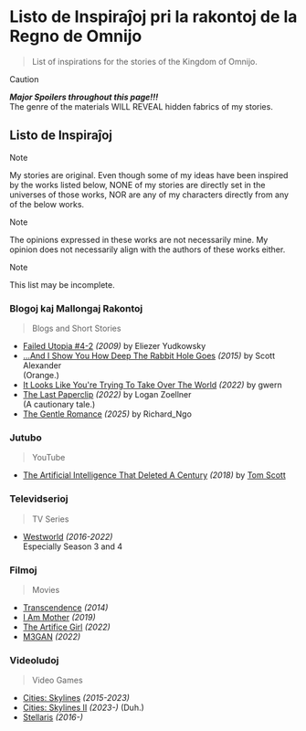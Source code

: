 <!-- -*- coding: utf-8 -*- -->

Listo de Inspiraĵoj pri la rakontoj de la Regno de Omnijo
===============================================================================

> List of inspirations for the stories of the Kingdom of Omnijo.

> [!CAUTION]
> ***Major Spoilers throughout this page!!!***  
> The genre of the materials WILL REVEAL
> hidden fabrics of my stories.

Listo de Inspiraĵoj
-------------------------------------------------------------------------------

> [!NOTE]
> My stories are original.
> Even though some of my ideas have been inspired by the works listed below,
> NONE of my stories are directly set in the universes of those works,
> NOR are any of my characters directly from any of the below works.

> [!NOTE]
> The opinions expressed in these works are not necessarily mine.
> My opinion does not necessarily align with the authors of these works either.

> [!NOTE]
> This list may be incomplete.

### Blogoj kaj Mallongaj Rakontoj

> Blogs and Short Stories

- [Failed Utopia #4-2](https://www.lesswrong.com/posts/ctpkTaqTKbmm6uRgC/failed-utopia-4-2) *(2009)* by Eliezer Yudkowsky
- […And I Show You How Deep The Rabbit Hole Goes](https://slatestarcodex.com/2015/06/02/and-i-show-you-how-deep-the-rabbit-hole-goes/) *(2015)* by Scott Alexander  
  (Orange.)
- [It Looks Like You're Trying To Take Over The World](https://gwern.net/fiction/clippy) *(2022)* by gwern
- [The Last Paperclip](https://www.lesswrong.com/posts/igxS7re8nfihpbTo5/the-last-paperclip) *(2022)* by Logan Zoellner  
  (A cautionary tale.)
- [The Gentle Romance](https://www.lesswrong.com/posts/Rz4ijbeKgPAaedg3n/the-gentle-romance) *(2025)* by Richard_Ngo

### Jutubo

> YouTube

- [The Artificial Intelligence That Deleted A Century](https://www.youtube.com/watch?v=-JlxuQ7tPgQ) *(2018)* by [Tom Scott](https://www.youtube.com/@TomScottGo)

### Televidserioj

> TV Series

- [Westworld](https://www.imdb.com/title/tt0475784) *(2016-2022)*  
  Especially Season 3 and 4

### Filmoj

> Movies

- [Transcendence](https://www.imdb.com/title/tt2209764) *(2014)*
- [I Am Mother](https://www.imdb.com/title/tt6292852) *(2019)*
- [The Artifice Girl](https://www.imdb.com/title/tt20859464) *(2022)*
- [M3GAN](https://www.imdb.com/title/tt8760708) *(2022)*

### Videoludoj

> Video Games

- [Cities: Skylines](https://store.steampowered.com/app/255710/Cities_Skylines/) *(2015-2023)*
- [Cities: Skylines II](https://store.steampowered.com/app/949230/Cities_Skylines_II/) *(2023-)* (Duh.)
- [Stellaris](https://store.steampowered.com/app/281990/Stellaris/) *(2016-)*
